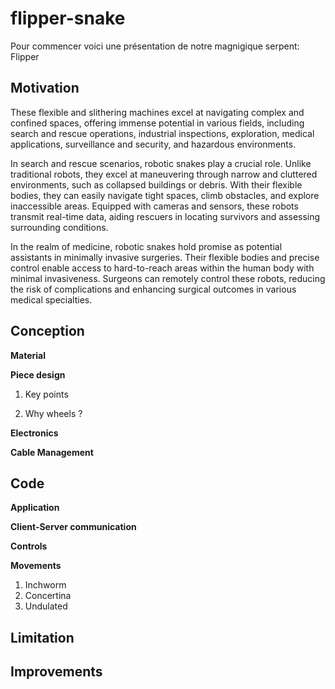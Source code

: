 # flipper-snake
Pour commencer voici une présentation de notre magnigique serpent: Flipper
## Motivation 
  These flexible and slithering machines excel at navigating complex and confined spaces, offering immense potential in various fields, including search and rescue operations, industrial inspections, exploration, medical applications, surveillance and security, and hazardous environments.

In search and rescue scenarios, robotic snakes play a crucial role. Unlike traditional robots, they excel at maneuvering through narrow and cluttered environments, such as collapsed buildings or debris. With their flexible bodies, they can easily navigate tight spaces, climb obstacles, and explore inaccessible areas. Equipped with cameras and sensors, these robots transmit real-time data, aiding rescuers in locating survivors and assessing surrounding conditions.

In the realm of medicine, robotic snakes hold promise as potential assistants in minimally invasive surgeries. Their flexible bodies and precise control enable access to hard-to-reach areas within the human body with minimal invasiveness. Surgeons can remotely control these robots, reducing the risk of complications and enhancing surgical outcomes in various medical specialties.

## Conception
  **Material**

  **Piece design**

  1. Key points

  2. Why wheels ?

  **Electronics**

  **Cable Management**
 ## Code
  **Application**

  **Client-Server communication**

  **Controls**

  **Movements**
  1. Inchworm
  2. Concertina
  3. Undulated
## Limitation

## Improvements

